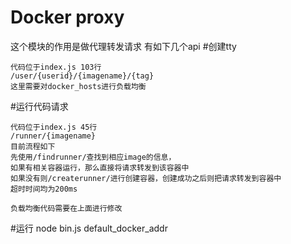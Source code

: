Docker proxy
================
这个模块的作用是做代理转发请求
有如下几个api
#创建tty
```
代码位于index.js 103行
/user/{userid}/{imagename}/{tag}
这里需要对docker_hosts进行负载均衡
```
#运行代码请求
```
代码位于index.js 45行
/runner/{imagename}
目前流程如下
先使用/findrunner/查找到相应image的信息，
如果有相关容器运行，那么直接将请求转发到该容器中
如果没有则/createrunner/进行创建容器，创建成功之后则把请求转发到容器中
超时时间均为200ms

负载均衡代码需要在上面进行修改
```
#运行
node bin.js default_docker_addr